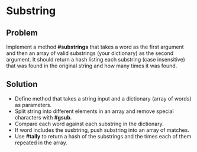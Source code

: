 # Substring
<h2>Problem</h2>
<p>Implement a method <strong>#substrings</strong> that takes a word as the first argument and then an array of valid substrings (your dictionary) as the second argument. It should return a hash listing each substring (case insensitive) that was found in the original string and how many times it was found.</p>

<h2>Solution</h2>
<ul>
  <li>Define method that takes a string input and a dictionary (array of words) as parameters.</li>
  <li>Split string into different elements in an array and remove special characters with <strong>#gsub</strong>.</li>
  <li>Compare each word against each substring in the dictionary.</li>
  <li>If word includes the susbtring, push substring into an array of matches.</li>
  <li>Use <strong>#tally</strong> to return a hash of the substrings and the times each of them repeated in the array.</li>
</ul>

